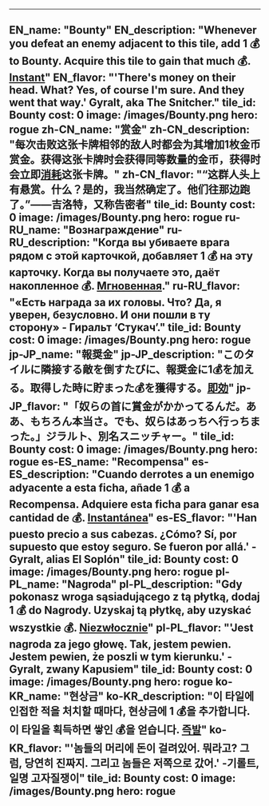 ---

EN_name: "Bounty"
EN_description: "Whenever you defeat an enemy adjacent to this tile, add 1 💰 to Bounty. Acquire this tile to gain that much 💰. <u><u>Instant</u></u>"
EN_flavor: "'There's money on their head. What? Yes, of course I'm sure. And they went that way.' Gyralt, aka The Snitcher."
tile_id: Bounty
cost: 0
image: /images/Bounty.png
hero: rogue
zh-CN_name: "赏金"
zh-CN_description: "每次击败这张卡牌相邻的敌人时都会为其增加1枚金币赏金。获得这张卡牌时会获得同等数量的金币，获得时会立即<u>消耗</u>这张卡牌。"
zh-CN_flavor: "“这群人头上有悬赏。什么？是的，我当然确定了。他们往那边跑了。”——吉洛特，又称告密者"
tile_id: Bounty
cost: 0
image: /images/Bounty.png
hero: rogue
ru-RU_name: "Вознаграждение"
ru-RU_description: "Когда вы убиваете врага рядом с этой карточкой, добавляет 1 💰 на эту карточку. Когда вы получаете это, даёт накопленное 💰. <u><u>Мгновенная</u></u>."
ru-RU_flavor: "«Есть награда за их головы. Что? Да, я уверен, безусловно. И они пошли в ту сторону» - Гиральт ‘Стукач’."
tile_id: Bounty
cost: 0
image: /images/Bounty.png
hero: rogue
jp-JP_name: "報奨金"
jp-JP_description: "このタイルに隣接する敵を倒すたびに、報奨金に1💰を加える。取得した時に貯まった💰を獲得する。<u><u>即効</u></u>"
jp-JP_flavor: "「奴らの首に賞金がかかってるんだ。ああ、もちろん本当さ。でも、奴らはあっちへ行っちまった。」ジラルト、別名スニッチャー。"
tile_id: Bounty
cost: 0
image: /images/Bounty.png
hero: rogue
es-ES_name: "Recompensa"
es-ES_description: "Cuando derrotes a un enemigo adyacente a esta ficha, añade 1 💰 a Recompensa. Adquiere esta ficha para ganar esa cantidad de 💰. <u><u>Instantánea</u></u>"
es-ES_flavor: "'Han puesto precio a sus cabezas. ¿Cómo? Sí, por supuesto que estoy seguro. Se fueron por allá.' - Gyralt, alias El Soplón"
tile_id: Bounty
cost: 0
image: /images/Bounty.png
hero: rogue
pl-PL_name: "Nagroda"
pl-PL_description: "Gdy pokonasz wroga sąsiadującego z tą płytką, dodaj 1 💰 do Nagrody. Uzyskaj tą płytkę, aby uzyskać wszystkie 💰. <u><u>Niezwłocznie</u></u>"
pl-PL_flavor: "'Jest nagroda za jego głowę. Tak, jestem pewien. Jestem pewien, że poszli w tym kierunku.' - Gyralt, zwany Kapusiem"
tile_id: Bounty
cost: 0
image: /images/Bounty.png
hero: rogue
ko-KR_name: "현상금"
ko-KR_description: "이 타일에 인접한 적을 처치할 때마다, 현상금에 1 💰을 추가합니다. 이 타일을 획득하면 쌓인 💰을 얻습니다. <u><u>즉발</u></u>"
ko-KR_flavor: "'놈들의 머리에 돈이 걸려있어. 뭐라고? 그럼, 당연히 진짜지. 그리고 놈들은 저쪽으로 갔어.' -기롤트, 일명 고자질쟁이"
tile_id: Bounty
cost: 0
image: /images/Bounty.png
hero: rogue
---